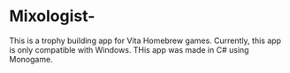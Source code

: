 # Mixologist-
This is a trophy building app for Vita Homebrew games. Currently, this app is only compatible with Windows. THis app was made in C# using Monogame.
